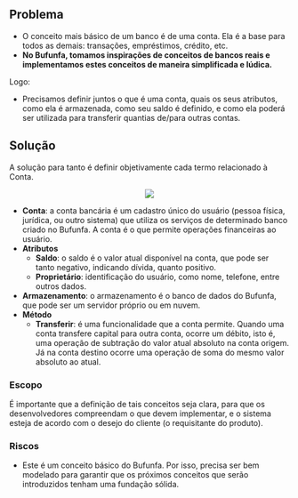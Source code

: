 ## Problema

- O conceito mais básico de um banco é de uma conta. Ela é a base para todos as demais: transações, empréstimos, crédito, etc.
- **No Bufunfa, tomamos inspirações de conceitos de bancos reais e implementamos estes conceitos de maneira simplificada e lúdica.**  

Logo:

- Precisamos definir juntos o que é uma conta, quais os seus atributos, como ela é armazenada, como seu saldo é definido, e como ela poderá ser utilizada para transferir quantias de/para outras contas. 

## Solução
A solução para tanto é definir objetivamente cada termo relacionado à Conta.
<div align=center><img src="https://github.com/user-attachments/assets/9e98c69a-a827-49c1-b2d6-6b6e918d2223"></div>


- **Conta**: a conta bancária é um cadastro único do usuário (pessoa física, jurídica, ou outro sistema) que utiliza os serviços de determinado banco criado no Bufunfa. A conta é o que permite operações financeiras ao usuário.
 - **Atributos**
    - **Saldo**: o saldo é o valor atual disponível na conta, que pode ser tanto negativo, indicando dívida, quanto positivo.
    - **Proprietário**: identificação do usuário, como nome, telefone, entre outros dados.
 - **Armazenamento**: o armazenamento é o banco de dados do Bufunfa, que pode ser um servidor próprio ou em nuvem.
 - **Método**
    - **Transferir**: é uma funcionalidade que a conta permite. Quando uma conta transfere capital para outra conta, ocorre um débito, isto é, uma operação de subtração do valor atual absoluto na conta origem. Já na conta destino ocorre uma operação de soma do mesmo valor absoluto ao atual.

### Escopo
É importante que a definição de tais conceitos seja clara, para que os desenvolvedores compreendam o que devem implementar, e o sistema esteja de acordo com o desejo do cliente (o requisitante do produto).

### Riscos

- Este é um conceito básico do Bufunfa. Por isso, precisa ser bem modelado para garantir que os próximos conceitos que serão introduzidos tenham uma fundação sólida.